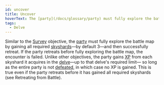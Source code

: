 ```yaml
---
id: uncover
title: Uncover
hoverText: The [party](/docs/glossary/party) must fully explore the battle map by gaining all required [skyshards](/docs/battles/types/delve/skyshard)—by default 3—and then successfully retreat. If the party retreats before fully exploring the battle map, the encounter is failed.
tags:
  - Delve
---
```


Similar to the [Survey](/docs/battles/objectives/survey) objective, the [party](/docs/glossary/party) must fully explore the battle map by gaining all required [skyshards](/docs/battles/types/delve/skyshard)—by default 3—and then successfully retreat. If the party retreats before fully exploring the battle map, the encounter is failed. Unlike other objectives, the party gains [XP](/docs/glossary/xp) from each skyshard it acquires in the [delve](/docs/battles/types/delve/)—up to that delve's required limit— so long as the entire party is not [defeated](/docs/glossary/defeated), in which case no XP is gained. This is true even if the party retreats before it has gained all required skyshards (see Retreating from Battle).
